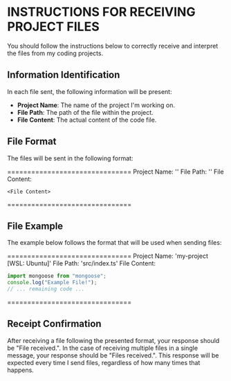 # INSTRUCTIONS FOR RECEIVING PROJECT FILES

You should follow the instructions below to correctly receive and interpret the files from my coding projects.

## Information Identification

In each file sent, the following information will be present:

- **Project Name**: The name of the project I'm working on.
- **File Path**: The path of the file within the project.
- **File Content**: The actual content of the code file.

## File Format

The files will be sent in the following format:

===============================
Project Name: '<Project Name>'
File Path: '<File Path>'
File Content:

```<File Extension>
<File Content>
```

===============================

## File Example

The example below follows the format that will be used when sending files:

===============================
Project Name: 'my-project [WSL: Ubuntu]'
File Path: 'src/index.ts'
File Content:

```ts
import mongoose from "mongoose";
console.log("Example File!");
// ... remaining code ...
```

===============================

## Receipt Confirmation

After receiving a file following the presented format, your response should be "File received.". In the case of receiving multiple files in a single message, your response should be "Files received.". This response will be expected every time I send files, regardless of how many times that happens.
